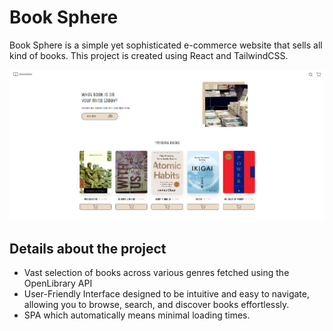 # Book Sphere

Book Sphere is a simple yet sophisticated e-commerce website that sells all kind of books. This project is created using
React and TailwindCSS.

![Screenshot](image.png)

## Details about the project

- Vast selection of books across various genres fetched using the OpenLibrary API
- User-Friendly Interface designed to be intuitive and easy to navigate, allowing you to browse, search, and discover books effortlessly.
- SPA which automatically means minimal loading times.
